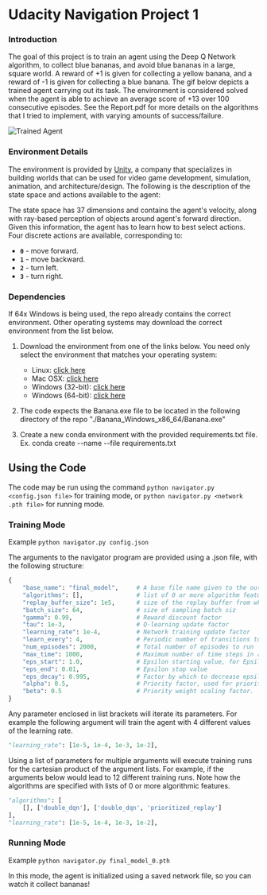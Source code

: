 [//]: # (Image References)

[image1]: https://user-images.githubusercontent.com/10624937/42135619-d90f2f28-7d12-11e8-8823-82b970a54d7e.gif "Trained Agent"

# Udacity Navigation Project 1

### Introduction

The goal of this project is to train an agent using the Deep Q Network algorithm, to collect blue bananas, and avoid blue bananas in a large, square world.  A reward of +1 is given for collecting a yellow banana, and a reward of -1 is given for collecting a blue banana.  The gif below depicts a trained agent carrying out its task.  The environment is considered solved when the agent is able to achieve an average score of +13 over 100 consecutive episodes.  See the Report.pdf for more details on the algorithms that I tried to implement, with varying amounts of success/failure.

![Trained Agent][image1]

### Environment Details

The environment is provided by [Unity](https://unity.com/), a company that specializes in building worlds that can be used for video game development, simulation, animation, and architecture/design.  The following is the description of the state space and actions available to the agent:

The state space has 37 dimensions and contains the agent's velocity, along with ray-based perception of objects around agent's forward direction.  Given this information, the agent has to learn how to best select actions.  Four discrete actions are available, corresponding to:
- **`0`** - move forward.
- **`1`** - move backward.
- **`2`** - turn left.
- **`3`** - turn right.

### Dependencies

If 64x Windows is being used, the repo already contains the correct environment.  Other operating systems may download the correct environment from the list below.

1. Download the environment from one of the links below.  You need only select the environment that matches your operating system:
    - Linux: [click here](https://s3-us-west-1.amazonaws.com/udacity-drlnd/P1/Banana/Banana_Linux.zip)
    - Mac OSX: [click here](https://s3-us-west-1.amazonaws.com/udacity-drlnd/P1/Banana/Banana.app.zip)
    - Windows (32-bit): [click here](https://s3-us-west-1.amazonaws.com/udacity-drlnd/P1/Banana/Banana_Windows_x86.zip)
    - Windows (64-bit): [click here](https://s3-us-west-1.amazonaws.com/udacity-drlnd/P1/Banana/Banana_Windows_x86_64.zip)

2. The code expects the Banana.exe file to be located in the following directory of the repo  "./Banana_Windows_x86_64/Banana.exe"

3. Create a new conda environment with the provided requirements.txt file. Ex. conda create --name <env> --file requirements.txt

## Using the Code

The code may be run using the command `python navigator.py <config.json file>` for training mode, or `python navigator.py <network .pth file>` for running mode.  

### Training Mode

Example `python navigator.py config.json`

The arguments to the navigator program are provided using a .json file, with the following structure:

```python
{
    "base_name": "final_model",     # A base file name given to the output networks.  For hyper-parameter tuning, each output network is post-pended with an integer 0, 1, ..., k
    "algorithms": [],               # list of 0 or more algorithm features, from this list : ["double_dqn", "prioritized_replay"].  The base behavior uses DQN
    "replay_buffer_size": 1e5,      # size of the replay buffer from which transitions are sampled
    "batch_size": 64,               # size of sampling batch siz
    "gamma": 0.99,                  # Reward discount factor
    "tau": 1e-3,                    # Q-learning update factor
    "learning_rate": 1e-4,          # Network training update factor
    "learn_every": 4,               # Periodic number of transitions to gather before training
    "num_episodes": 2000,           # Total number of episodes to run
    "max_time": 1000,               # Maximum number of time steps in an episode
    "eps_start": 1.0,               # Epsilon starting value, for Epsilon-Greedy policy evaluation
    "eps_end": 0.01,                # Epsilon stop value
    "eps_decay": 0.995,             # Factor by which to decrease epsilon on each episode
    "alpha": 0.5,                   # Priority factor, used for prioritized replay.  alpha=0 samples transitions from a uniform distribution, while alpha=1 uses sampling proportional to error
    "beta": 0.5                     # Priority weight scaling factor.  Beta = 0 turns off any weight scaling, while Beta=1 provides full compensation for the bias in prioritized sampling
}

```

Any parameter enclosed in list brackets will iterate its parameters.  For example the following argument will train the agent with 4 different values of the learning rate.

```python
"learning_rate": [1e-5, 1e-4, 1e-3, 1e-2],
```

Using a list of parameters for multiple arguments will execute training runs for the cartesian product of the argument lists.  For example, if the arguments below would lead to 12 different training runs.  Note how the algorithms are specified with lists of 0 or more algorithmic features.

```python
"algorithms": [
    [], ['double_dqn'], ['double_dqn', 'prioritized_replay']
], 
"learning_rate": [1e-5, 1e-4, 1e-3, 1e-2],
```

### Running Mode

Example `python navigator.py final_model_0.pth`

In this mode, the agent is initialized using a saved network file, so you can watch it collect bananas!



